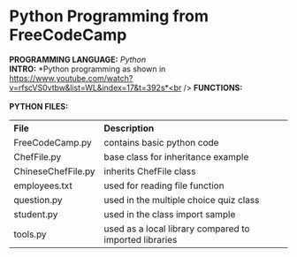 # Python Programming from FreeCodeCamp
**PROGRAMMING LANGUAGE:** *Python*<br />
**INTRO:** *Python programming as shown in https://www.youtube.com/watch?v=rfscVS0vtbw&list=WL&index=17&t=392s*<br /> 
**FUNCTIONS:**<br />
  &nbsp;&nbsp;&nbsp; 
<br />
**PYTHON FILES:**<br />
<table>
  <tr align="left">
    <th>File</th>
    <th>Description</th>
  </tr>
  <tr>
    <td>FreeCodeCamp.py</td>
    <td>contains basic python code</td>
  </tr>  
  <tr>
    <td>ChefFile.py</td>
    <td>base class for inheritance example</td>
  </tr>
  <tr>
    <td>ChineseChefFile.py</td>
    <td>inherits ChefFile class</td>
  </tr>
  <tr>
    <td>employees.txt</td>
    <td>used for reading file function</td>
  </tr>
  <tr>
    <td>question.py</td>
    <td>used in the multiple choice quiz class</td>
  </tr>
  <tr>
    <td>student.py</td>
    <td>used in the class import sample</td>
  </tr>
  <tr>
    <td>tools.py</td>
    <td>used as a local library compared to imported libraries</td>
  </tr>
</table>
